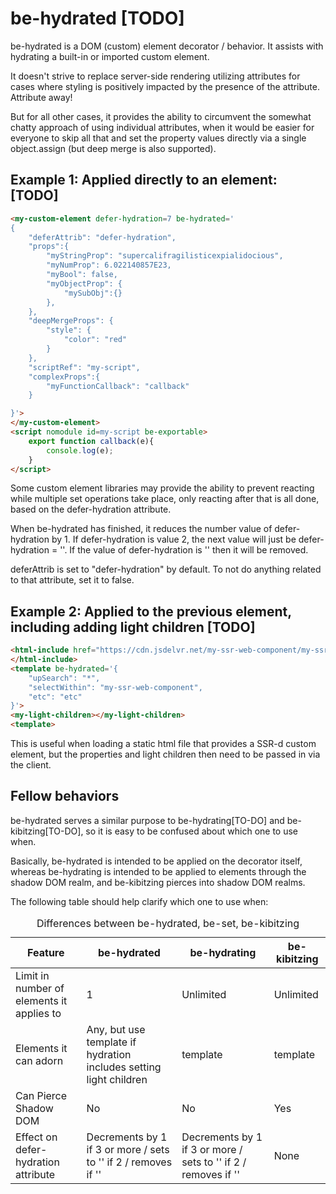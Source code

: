 # be-hydrated [TODO]

be-hydrated is a DOM (custom) element decorator / behavior.   It assists with hydrating a built-in or imported custom element.  

It doesn't strive to replace server-side rendering utilizing attributes for cases where styling is positively impacted by the presence of the attribute.  Attribute away!

But for all other cases, it provides the ability to circumvent the somewhat chatty approach of using individual attributes, when it would be easier for everyone to skip all that and set the property values directly via a single object.assign (but deep merge is also supported).

## Example 1:  Applied directly to an element: [TODO]

```html
<my-custom-element defer-hydration=7 be-hydrated='
{
    "deferAttrib": "defer-hydration",
    "props":{    
        "myStringProp": "supercalifragilisticexpialidocious",
        "myNumProp": 6.022140857E23,
        "myBool": false,
        "myObjectProp": {
            "mySubObj":{}
        },
    },
    "deepMergeProps": {
        "style": {
            "color": "red"
        }
    },
    "scriptRef": "my-script",
    "complexProps":{
        "myFunctionCallback": "callback"
    }

}'>
</my-custom-element>
<script nomodule id=my-script be-exportable>
    export function callback(e){
        console.log(e);
    }
</script>
```

Some custom element libraries may provide the ability to prevent reacting while multiple set operations take place, only reacting after that is all done, based on the defer-hydration attribute.

When be-hydrated has finished, it reduces the number value of defer-hydration by 1.  If defer-hydration is value 2, the next value will just be defer-hydration = ''.  If the value of defer-hydration is '' then it will be removed.

deferAttrib is set to "defer-hydration" by default.  To not do anything related to that attribute, set it to false.

## Example 2:  Applied to the previous element, including adding light children [TODO]

```html
<html-include href="https://cdn.jsdelvr.net/my-ssr-web-component/my-ssr-web-component.html">
</html-include>
<template be-hydrated='{
    "upSearch": "*",
    "selectWithin": "my-ssr-web-component",
    "etc": "etc"
}'>
<my-light-children></my-light-children>
<template>
```

This is useful when loading a static html file that provides a SSR-d custom element, but the properties and light children then need to be passed in via the client.

## Fellow behaviors

be-hydrated serves a similar purpose to be-hydrating[TO-DO] and be-kibitzing[TO-DO], so it is easy to be confused about which one to use when. 

Basically, be-hydrated is intended to be applied on the decorator itself, whereas be-hydrating is intended to be applied to elements through the shadow DOM realm, and be-kibitzing pierces into shadow DOM realms.

The following table should help clarify which one to use when:

<table>
   <caption>Differences between be-hydrated, be-set, be-kibitzing</caption>
   <thead>
    <th>Feature</th>
    <th>be-hydrated</th>
    <th>be-hydrating</th>
    <th>be-kibitzing</th>
   </thead>
   <tr>
    <td>Limit in number of elements it applies to</td>
    <td>1</td>
    <td>Unlimited</td>
    <td>Unlimited</td>
   <tr>
    <td>Elements it can adorn</td>
    <td>Any, but use template if hydration includes setting light children</td>
    <td>template</td>
    <td>template</td>
   </tr>
   <tr>
    <td>Can Pierce Shadow DOM</td>
    <td>No</td>
    <td>No</td>
    <td>Yes</td>
   </tr>
   <tr>
    <td>Effect on defer-hydration attribute</td>
    <td>Decrements by 1 if 3 or more / sets to '' if 2 / removes if ''</td>
    <td>Decrements by 1 if 3 or more / sets to '' if 2 / removes if ''</td>
    <td>None</td>
</table>


